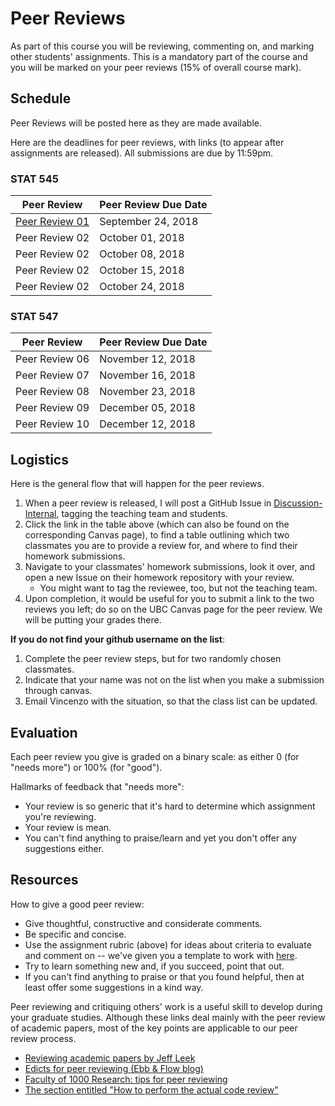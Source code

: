 # Peer Reviews

As part of this course you will be reviewing, commenting on, and marking other students' assignments. This is a mandatory part of the course and you will be marked on your peer reviews (15% of overall course mark).

## Schedule

Peer Reviews will be posted here as they are made available.

Here are the deadlines for peer reviews, with links (to appear after assignments are released). All submissions are due by 11:59pm.

### STAT 545

| Peer Review    | Peer Review Due Date  |
|----------------|-----------------------|
| [Peer Review 01](hw01/pr01.html) | September 24, 2018 |
| Peer Review 02 | October 01, 2018 |
| Peer Review 02 | October 08, 2018 |
| Peer Review 02 | October 15, 2018 |
| Peer Review 02 | October 24, 2018 |

### STAT 547

| Peer Review    | Peer Review Due Date  |
|----------------|-----------------------|
| Peer Review 06 | November 12, 2018 |    
| Peer Review 07 | November 16, 2018 |    
| Peer Review 08 | November 23, 2018 |    
| Peer Review 09 | December 05, 2018 |    
| Peer Review 10 | December 12, 2018 |    


## Logistics

Here is the general flow that will happen for the peer reviews.

1. When a peer review is released, I will post a GitHub Issue in [Discussion-Internal](https://github.com/STAT545-UBC/Discussion-Internal), tagging the teaching team and students.
2. Click the link in the table above (which can also be found on the corresponding Canvas page), to find a table outlining which two classmates you are to provide a review for, and where to find their homework submissions.
3. Navigate to your classmates' homework submissions, look it over, and open a new Issue on their homework repository with your review.
	- You might want to tag the reviewee, too, but not the teaching team. 
4. Upon completion, it would be useful for you to submit a link to the two reviews you left; do so on the UBC Canvas page for the peer review. We will be putting your grades there.

__If you do not find your github username on the list__: 

1. Complete the peer review steps, but for two randomly chosen classmates.
2. Indicate that your name was not on the list when you make a submission through canvas.
3. Email Vincenzo with the situation, so that the class list can be updated. 

## Evaluation

Each peer review you give is graded on a binary scale: as either 0 (for "needs more") or 100% (for "good"). 

Hallmarks of feedback that "needs more":

- Your review is so generic that it's hard to determine which assignment you're reviewing.
- Your review is mean.
- You can't find anything to praise/learn and yet you don't offer any suggestions either.


## Resources

How to give a good peer review:

-   Give thoughtful, constructive and considerate comments.
-   Be specific and concise.
-   Use the assignment rubric (above) for ideas about criteria to evaluate and comment on -- we've given you a template to work with [here](https://github.com/STAT545-UBC/Classroom/blob/master/assignments/peer-review-template.md).
-   Try to learn something new and, if you succeed, point that out.
-   If you can't find anything to praise or that you found helpful, then at least offer some suggestions in a kind way.

Peer reviewing and critiquing others' work is a useful skill to develop during your graduate studies. Although these links deal mainly with the peer review of academic papers, most of the key points are applicable to our peer review process.

-   [Reviewing academic papers by Jeff Leek](https://github.com/jtleek/reviews/blob/master/README.md)
-   [Edicts for peer reviewing (Ebb & Flow blog)](http://evol-eco.blogspot.ca/2014/09/edicts-for-peer-reviewing.html)
-   [Faculty of 1000 Research: tips for peer reviewing](http://f1000research.com/peer-reviewing-tips)
-   [The section entitled "How to perform the actual code review"](http://zonca.github.io/2014/08/code-review-for-scientific-computing.html)
